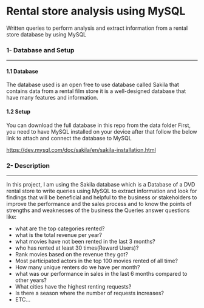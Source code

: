 # Rental store analysis using MySQL
Written queries to perform analysis and extract information from a rental store database by using MySQL

### 1- Database and Setup
------------------------------------------------------------
#### 1.1 Database

The database used is an open free to use database called Sakila that contains data from a rental film store it is a well-designed database
that have many features and information.

#### 1.2 Setup

You can download the full database in this repo from the data folder 
First, you need to have MySQL installed on your device after that follow the below link to attach and connect the database to MySQL

https://dev.mysql.com/doc/sakila/en/sakila-installation.html

### 2- Description
------------------------------------------------------------
In this project, I am using the Sakila database which is a Database of a DVD rental store to
write queries using MySQL to extract information and look for findings that will be beneficial and helpful to the business or stakeholders
to improve the performance and the sales process and to know the points of strengths and weaknesses of the business
the Queries answer questions like:

- what are the top categories rented?
- what is the total revenue per year?
- what movies have not been rented in the last 3 months?
- who has rented at least 30 times(Reward Users)?
- Rank movies based on the revenue they got?
- Most participated actors in the top 100 movies rented of all time?
- How many unique renters do we have per month?
- what was our performance in sales in the last 6 months compared to other years?
- What cities have the highest renting requests?
- Is there a season where the number of requests increases?
- ETC...
